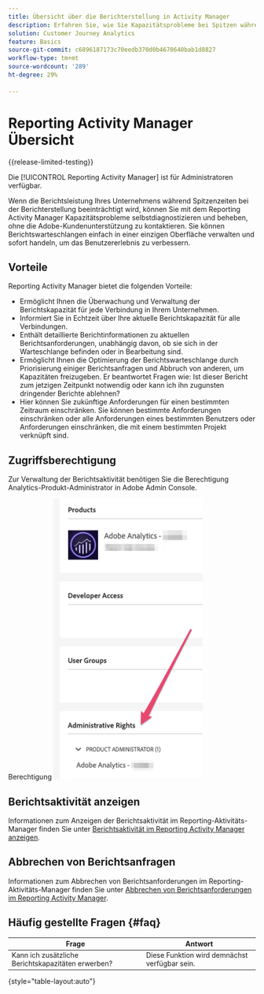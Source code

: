 ```yaml
---
title: Übersicht über die Berichterstellung in Activity Manager
description: Erfahren Sie, wie Sie Kapazitätsprobleme bei Spitzen während der Berichterstellung mit Reporting Activity Manager diagnostizieren und beheben können.
solution: Customer Journey Analytics
feature: Basics
source-git-commit: c6896187173c70eedb370d0b4670640bab1d8827
workflow-type: tm+mt
source-wordcount: '289'
ht-degree: 29%

---
```


# Reporting Activity Manager Übersicht

{{release-limited-testing}}

Die [!UICONTROL Reporting Activity Manager] ist für Administratoren verfügbar.

Wenn die Berichtsleistung Ihres Unternehmens während Spitzenzeiten bei der Berichterstellung beeinträchtigt wird, können Sie mit dem Reporting Activity Manager Kapazitätsprobleme selbstdiagnostizieren und beheben, ohne die Adobe-Kundenunterstützung zu kontaktieren. Sie können Berichtswarteschlangen einfach in einer einzigen Oberfläche verwalten und sofort handeln, um das Benutzererlebnis zu verbessern.

## Vorteile

Reporting Activity Manager bietet die folgenden Vorteile:

* Ermöglicht Ihnen die Überwachung und Verwaltung der Berichtskapazität für jede Verbindung in Ihrem Unternehmen.
* Informiert Sie in Echtzeit über Ihre aktuelle Berichtskapazität für alle Verbindungen.
* Enthält detaillierte Berichtinformationen zu aktuellen Berichtsanforderungen, unabhängig davon, ob sie sich in der Warteschlange befinden oder in Bearbeitung sind.
* Ermöglicht Ihnen die Optimierung der Berichtswarteschlange durch Priorisierung einiger Berichtsanfragen und Abbruch von anderen, um Kapazitäten freizugeben. Er beantwortet Fragen wie: Ist dieser Bericht zum jetzigen Zeitpunkt notwendig oder kann ich ihn zugunsten dringender Berichte ablehnen?
* Hier können Sie zukünftige Anforderungen für einen bestimmten Zeitraum einschränken. Sie können bestimmte Anforderungen einschränken oder alle Anforderungen eines bestimmten Benutzers oder Anforderungen einschränken, die mit einem bestimmten Projekt verknüpft sind.

## Zugriffsberechtigung

<!-- update for CJA -->

Zur Verwaltung der Berichtsaktivität benötigen Sie die Berechtigung Analytics-Produkt-Administrator in Adobe Admin Console.

Berechtigung ![](assets/rep-mgr-permission.png)

## Berichtsaktivität anzeigen

Informationen zum Anzeigen der Berichtsaktivität im Reporting-Aktivitäts-Manager finden Sie unter [Berichtsaktivität im Reporting Activity Manager anzeigen](/help/reporting-activity-manager/reporting-activity.md).

## Abbrechen von Berichtsanfragen

Informationen zum Abbrechen von Berichtsanforderungen im Reporting-Aktivitäts-Manager finden Sie unter [Abbrechen von Berichtsanforderungen im Reporting Activity Manager](/help/reporting-activity-manager/reporting-activity-cancel-requests.md).

## Häufig gestellte Fragen {#faq}

| Frage | Antwort |
| --- | --- |
| Kann ich zusätzliche Berichtskapazitäten erwerben? | Diese Funktion wird demnächst verfügbar sein. |

{style="table-layout:auto"}
